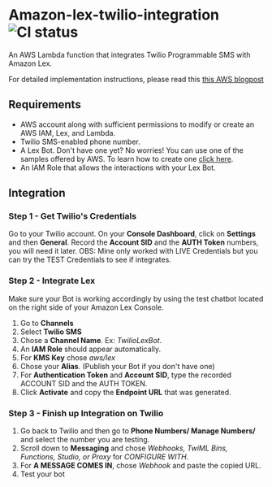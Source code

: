 # Amazon-lex-twilio-integration ![CI status](https://img.shields.io/badge/build-passing-brightgreen.svg)

An AWS Lambda function that integrates Twilio Programmable SMS with Amazon Lex.

For detailed implementation instructions, please read this [this AWS blogpost](https://aws.amazon.com/blogs/ai/integrate-your-amazon-lex-bot-with-any-messaging-service/)

## Requirements
* AWS account along with sufficient permissions to modify or create an AWS IAM, Lex, and Lambda.
* Twilio SMS-enabled phone number. 
* A Lex Bot. Don't have one yet? No worries! You can use one of the samples offered by AWS. To learn how to create one [click here](https://docs.aws.amazon.com/lex/latest/dg/gs-bp-create-bot.html).
* An IAM Role that allows the interactions with your Lex Bot. 

## Integration
### Step 1 - Get Twilio's Credentials
Go to your Twilio account. On your **Console Dashboard**, click on **Settings** and then **General**. Record the **Account SID** and the **AUTH Token** numbers, you will need it later. OBS: Mine only worked with LIVE Credentials but you can try the TEST Credentials to see if integrates.  
### Step 2 - Integrate Lex 
Make sure your Bot is working accordingly by using the test chatbot located on the right side of your Amazon Lex Console.
1. Go to **Channels**
2. Select **Twilio SMS**
3. Chose a **Channel Name**. Ex:  *TwilioLexBot*.
4. An **IAM Role** should appear automatically.
5. For **KMS Key** chose *aws/lex*
6. Chose your **Alias**. (Publish your Bot if you don't have one)
7. For **Authentication Token** and **Account SID**, type the recorded ACCOUNT SID and the AUTH TOKEN.
8. Click **Activate** and copy the **Endpoint URL** that was generated.
### Step 3 - Finish up Integration on Twilio
1. Go back to Twilio and then go to **Phone Numbers/ Manage Numbers/** and select the number you are testing. 
2. Scroll down to **Messaging** and chose *Webhooks, TwiML Bins, Functions, Studio, or Proxy* for *CONFIGURE WITH*.
3. For **A MESSAGE COMES IN**, chose *Webhook* and paste the copied URL.
4. Test your bot
